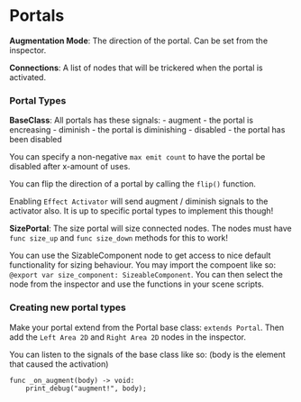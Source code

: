 # Portals

__Augmentation Mode__: The direction of the portal.
Can be set from the inspector.

__Connections__: A list of nodes that will be trickered when the portal is activated.

### Portal Types

__BaseClass__: All portals has these signals:
	- augment - the portal is encreasing
	- diminish - the portal is diminishing
	- disabled - the portal has been disabled
	
You can specify a non-negative `max emit count` to have the portal be disabled after x-amount of uses.

You can flip the direction of a portal by calling the `flip()` function.

Enabling `Effect Activator` will send augment / diminish signals to the activator also.
It is up to specific portal types to implement this though!

__SizePortal__: The size portal will size connected nodes.
The nodes must have `func size_up` and `func size_down` methods for this to work!

You can use the SizableComponent node to get access to nice default functionality for sizing behaviour.
You may import the compoent like so: `@export var size_component: SizeableComponent`.
You can then select the node from the inspector and use the functions in your scene scripts.


### Creating new portal types

Make your portal extend from the Portal base class: `extends Portal`.
Then add the `Left Area 2D` and `Right Area 2D` nodes in the inspector.

You can listen to the signals of the base class like so:
(body is the element that caused the activation)

```
func _on_augment(body) -> void:
	print_debug("augment!", body);
```
